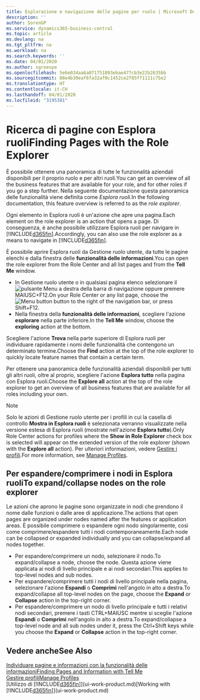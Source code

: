 ```yaml
---
title: Esplorazione e navigazione delle pagine per ruolo | Microsoft Docs
description: ''
author: SorenGP
ms.service: dynamics365-business-central
ms.topic: article
ms.devlang: na
ms.tgt_pltfrm: na
ms.workload: na
ms.search.keywords: ''
ms.date: 04/01/2020
ms.author: sgroespe
ms.openlocfilehash: 5e6e034aa6a071751893ebae477cb3e22b2635bb
ms.sourcegitcommit: 88e4b30eaf6fa32af0c1452ce2f85ff1111c75e2
ms.translationtype: HT
ms.contentlocale: it-CH
ms.lasthandoff: 04/01/2020
ms.locfileid: "3195381"
---
```

# <a name="finding-pages-with-the-role-explorer"></a><span data-ttu-id="7bc26-102">Ricerca di pagine con Esplora ruoli</span><span class="sxs-lookup"><span data-stu-id="7bc26-102">Finding Pages with the Role Explorer</span></span>
<span data-ttu-id="7bc26-103">È possibile ottenere una panoramica di tutte le funzionalità aziendali disponibili per il proprio ruolo e per altri ruoli.</span><span class="sxs-lookup"><span data-stu-id="7bc26-103">You can get an overview of all the business features that are available for your role, and for other roles if you go a step further.</span></span> <span data-ttu-id="7bc26-104">Nella seguente documentazione questa panoramica delle funzionalità viene definita come *Esplora ruoli*.</span><span class="sxs-lookup"><span data-stu-id="7bc26-104">In the following documentation, this feature overview is referred to as the *role explorer*.</span></span>

<span data-ttu-id="7bc26-105">Ogni elemento in Esplora ruoli è un'azione che apre una pagina.</span><span class="sxs-lookup"><span data-stu-id="7bc26-105">Each element on the role explorer is an action that opens a page.</span></span> <span data-ttu-id="7bc26-106">Di conseguenza, è anche possibile utilizzare Esplora ruoli per navigare in [!INCLUDE[d365fin](includes/d365fin_md.md)].</span><span class="sxs-lookup"><span data-stu-id="7bc26-106">Accordingly, you can also use the role explorer as a means to navigate in [!INCLUDE[d365fin](includes/d365fin_md.md)].</span></span>

<span data-ttu-id="7bc26-107">È possibile aprire Esplora ruoli da Gestione ruolo utente, da tutte le pagine elenchi e dalla finestra delle **funzionalità delle informazioni**.</span><span class="sxs-lookup"><span data-stu-id="7bc26-107">You can open the role explorer from the Role Center and all list pages and from the **Tell Me** window.</span></span>

- <span data-ttu-id="7bc26-108">In Gestione ruolo utente o in qualsiasi pagina elenco selezionare il ![pulsante Menu](media/ui_menu_button.png "Pulsante Menu") a destra della barra di navigazione oppure premere MAIUSC+F12.</span><span class="sxs-lookup"><span data-stu-id="7bc26-108">On your Role Center or any list page, choose the ![Menu button](media/ui_menu_button.png "Menu button") button to the right of the navigation bar, or press Shift+F12.</span></span>
- <span data-ttu-id="7bc26-109">Nella finestra della **funzionalità delle informazioni**, scegliere l'azione **esplorare** nella parte inferiore.</span><span class="sxs-lookup"><span data-stu-id="7bc26-109">In the **Tell Me** window, choose the **exploring** action at the bottom.</span></span>

<span data-ttu-id="7bc26-110">Scegliere l'azione **Trova** nella parte superiore di Esplora ruoli per individuare rapidamente i nomi delle funzionalità che contengono un determinato termine.</span><span class="sxs-lookup"><span data-stu-id="7bc26-110">Choose the **Find** action at the top of the role explorer to quickly locate feature names that contain a certain term.</span></span>

<span data-ttu-id="7bc26-111">Per ottenere una panoramica delle funzionalità aziendali disponibili per tutti gli altri ruoli, oltre al proprio, scegliere l'azione **Esplora tutto** nella pagina con Esplora ruoli.</span><span class="sxs-lookup"><span data-stu-id="7bc26-111">Choose the **Explore all** action at the top of the role explorer to get an overview of all business features that are available for all roles including your own.</span></span>

> [!NOTE]
> <span data-ttu-id="7bc26-112">Solo le azioni di Gestione ruolo utente per i profili in cui la casella di controllo **Mostra in Esplora ruoli** è selezionata verranno visualizzate nella versione estesa di Esplora ruoli (mostrate nell'azione **Esplora tutto**).</span><span class="sxs-lookup"><span data-stu-id="7bc26-112">Only Role Center actions for profiles where the **Show in Role Explorer** check box is selected will appear on the extended version of the role explorer (shown with the **Explore all** action).</span></span> <span data-ttu-id="7bc26-113">Per ulteriori informazioni, vedere [Gestire i profili](admin-users-profiles-roles.md).</span><span class="sxs-lookup"><span data-stu-id="7bc26-113">For more information, see [Manage Profiles](admin-users-profiles-roles.md).</span></span>

## <a name="to-expandcollapse-nodes-on-the-role-explorer"></a><span data-ttu-id="7bc26-114">Per espandere/comprimere i nodi in Esplora ruoli</span><span class="sxs-lookup"><span data-stu-id="7bc26-114">To expand/collapse nodes on the role explorer</span></span>
<span data-ttu-id="7bc26-115">Le azioni che aprono le pagine sono organizzate in nodi che prendono il nome dalle funzioni o dalle aree di applicazione.</span><span class="sxs-lookup"><span data-stu-id="7bc26-115">The actions that open pages are organized under nodes named after the features or application areas.</span></span> <span data-ttu-id="7bc26-116">È possibile comprimere o espandere ogni nodo singolarmente, così come comprimere/espandere tutti i nodi contemporaneamente.</span><span class="sxs-lookup"><span data-stu-id="7bc26-116">Each node can be collapsed or expanded individually and you can collapse/expand all nodes together.</span></span>

- <span data-ttu-id="7bc26-117">Per espandere/comprimere un nodo, selezionare il nodo.</span><span class="sxs-lookup"><span data-stu-id="7bc26-117">To expand/collapse a node, choose the node.</span></span> <span data-ttu-id="7bc26-118">Questa azione viene applicata ai nodi di livello principale e ai nodi secondari.</span><span class="sxs-lookup"><span data-stu-id="7bc26-118">This applies to top-level nodes and sub nodes.</span></span>
- <span data-ttu-id="7bc26-119">Per espandere/comprimere tutti i nodi di livello principale nella pagina, selezionare l'azione **Espandi** o **Comprimi** nell'angolo in alto a destra.</span><span class="sxs-lookup"><span data-stu-id="7bc26-119">To expand/collapse all top-level nodes on the page, choose the **Expand** or **Collapse** action in the top-right corner.</span></span>
- <span data-ttu-id="7bc26-120">Per espandere/comprimere un nodo di livello principale e tutti i relativi nodi secondari, premere i tasti CTRL+MAIUSC mentre si sceglie l'azione **Espandi** o **Comprimi** nell'angolo in alto a destra.</span><span class="sxs-lookup"><span data-stu-id="7bc26-120">To expand/collapse a top-level node and all sub nodes under it, press the Ctrl+Shift keys while you choose the **Expand** or **Collapse** action in the top-right corner.</span></span>

## <a name="see-also"></a><span data-ttu-id="7bc26-121">Vedere anche</span><span class="sxs-lookup"><span data-stu-id="7bc26-121">See Also</span></span>
[<span data-ttu-id="7bc26-122">Individuare pagine e informazioni con la funzionalità delle informazioni</span><span class="sxs-lookup"><span data-stu-id="7bc26-122">Finding Pages and Information with Tell Me</span></span>](ui-search.md)  
[<span data-ttu-id="7bc26-123">Gestire profili</span><span class="sxs-lookup"><span data-stu-id="7bc26-123">Manage Profiles</span></span>](admin-users-profiles-roles.md)  
<span data-ttu-id="7bc26-124">[Utilizzo di [!INCLUDE[d365fin](includes/d365fin_md.md)]](ui-work-product.md)</span><span class="sxs-lookup"><span data-stu-id="7bc26-124">[Working with [!INCLUDE[d365fin](includes/d365fin_md.md)]](ui-work-product.md)</span></span>

